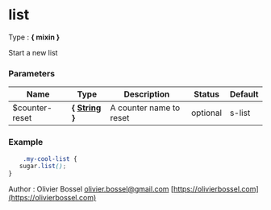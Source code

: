 # list

<!-- @namespace: sugar.scss.mixin.list -->

Type : **{ mixin }**


Start a new list



### Parameters
Name  |  Type  |  Description  |  Status  |  Default
------------  |  ------------  |  ------------  |  ------------  |  ------------
$counter-reset  |  **{ [String](http://www.sass-lang.com/documentation/file.SASS_REFERENCE.html#sass-script-strings) }**  |  A counter name to reset  |  optional  |  s-list

### Example
```scss
	.my-cool-list {
   sugar.list();
}
```
Author : Olivier Bossel [olivier.bossel@gmail.com](mailto:olivier.bossel@gmail.com) [https://olivierbossel.com](https://olivierbossel.com)